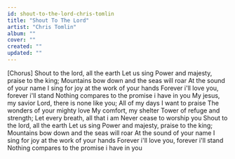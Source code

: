 ```yaml
---
id: shout-to-the-lord-chris-tomlin
title: "Shout To The Lord"
artist: "Chris Tomlin"
album: ""
cover: ""
created: ""
updated: ""
---
```


[Chorus]
Shout to the lord, all the earth
Let us sing
Power and majesty, praise to the king;
Mountains bow down and the seas will roar
At the sound of your name
I sing for joy at the work of your hands
Forever i'll love you, forever i'll stand
Nothing compares to the promise i have in you
My jesus, my savior
Lord, there is none like you;
All of my days
I want to praise
The wonders of your mighty love
My comfort, my shelter
Tower of refuge and strength;
Let every breath, all that i am
Never cease to worship you
Shout to the lord, all the earth
Let us sing
Power and majesty, praise to the king;
Mountains bow down and the seas will roar
At the sound of your name
I sing for joy at the work of your hands
Forever i'll love you, forever i'll stand
Nothing compares to the promise i have in you